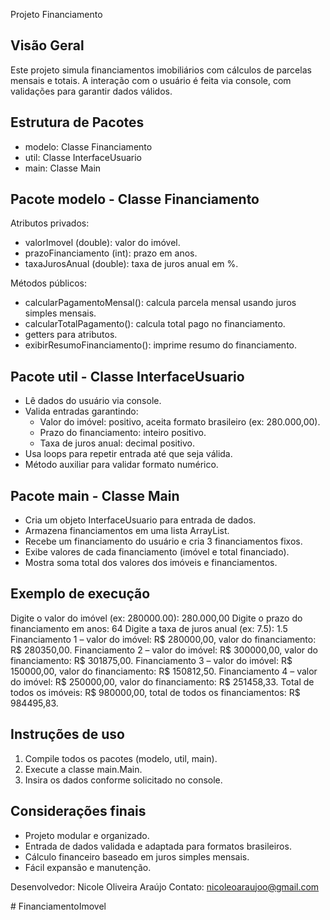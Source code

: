 
Projeto Financiamento 


Visão Geral
-----------
Este projeto simula financiamentos imobiliários com cálculos de parcelas mensais e totais.
A interação com o usuário é feita via console, com validações para garantir dados válidos.

Estrutura de Pacotes
--------------------
- modelo:
    Classe Financiamento
- util:
    Classe InterfaceUsuario
- main:
    Classe Main

Pacote modelo - Classe Financiamento
------------------------------------
Atributos privados:
  - valorImovel (double): valor do imóvel.
  - prazoFinanciamento (int): prazo em anos.
  - taxaJurosAnual (double): taxa de juros anual em %.

Métodos públicos:
  - calcularPagamentoMensal(): calcula parcela mensal usando juros simples mensais.
  - calcularTotalPagamento(): calcula total pago no financiamento.
  - getters para atributos.
  - exibirResumoFinanciamento(): imprime resumo do financiamento.

Pacote util - Classe InterfaceUsuario
-------------------------------------
- Lê dados do usuário via console.
- Valida entradas garantindo:
  * Valor do imóvel: positivo, aceita formato brasileiro (ex: 280.000,00).
  * Prazo do financiamento: inteiro positivo.
  * Taxa de juros anual: decimal positivo.
- Usa loops para repetir entrada até que seja válida.
- Método auxiliar para validar formato numérico.

Pacote main - Classe Main
-------------------------
- Cria um objeto InterfaceUsuario para entrada de dados.
- Armazena financiamentos em uma lista ArrayList.
- Recebe um financiamento do usuário e cria 3 financiamentos fixos.
- Exibe valores de cada financiamento (imóvel e total financiado).
- Mostra soma total dos valores dos imóveis e financiamentos.

Exemplo de execução
-------------------
Digite o valor do imóvel (ex: 280000.00): 280.000,00
Digite o prazo do financiamento em anos: 64
Digite a taxa de juros anual (ex: 7.5): 1.5
Financiamento 1 – valor do imóvel: R$ 280000,00, valor do financiamento: R$ 280350,00.
Financiamento 2 – valor do imóvel: R$ 300000,00, valor do financiamento: R$ 301875,00.
Financiamento 3 – valor do imóvel: R$ 150000,00, valor do financiamento: R$ 150812,50.
Financiamento 4 – valor do imóvel: R$ 250000,00, valor do financiamento: R$ 251458,33.
Total de todos os imóveis: R$ 980000,00, total de todos os financiamentos: R$ 984495,83.

Instruções de uso
-----------------
1. Compile todos os pacotes (modelo, util, main).
2. Execute a classe main.Main.
3. Insira os dados conforme solicitado no console.

Considerações finais
--------------------
- Projeto modular e organizado.
- Entrada de dados validada e adaptada para formatos brasileiros.
- Cálculo financeiro baseado em juros simples mensais.
- Fácil expansão e manutenção.

Desenvolvedor: Nicole Oliveira Araújo
Contato: nicoleoaraujoo@gmail.com


#   F i n a n c i a m e n t o I m o v e l  
 